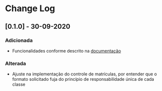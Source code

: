 # Change Log

## [0.1.0] - 30-09-2020

### Adicionada

-  Funcionalidades conforme descrito na [documentação](https://github.com/abraaofaco/desafio-oop-kotlin-dh/Documentação.pdf)

### Alterada

- Ajuste na implementação do controle de matrículas, por entender que o formato solicitado fuja do princípio de responsabilidade única de cada classe 
